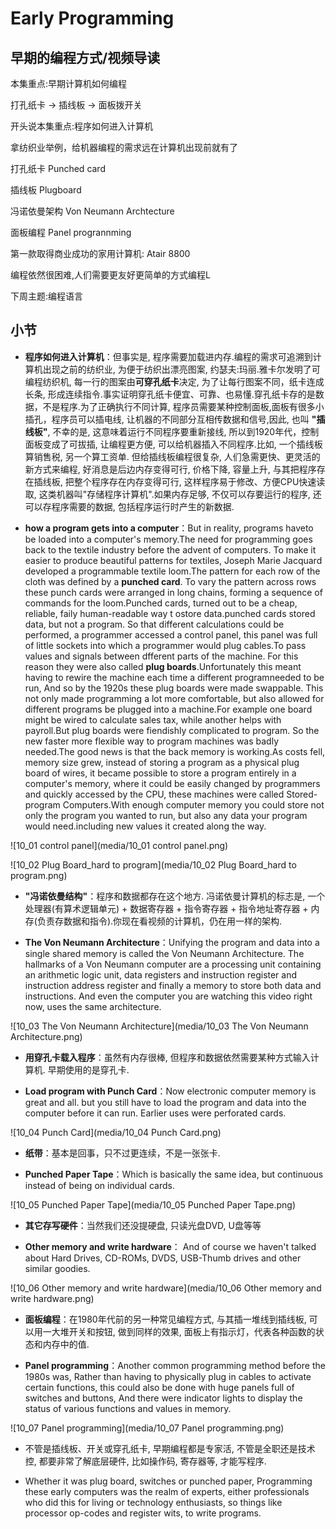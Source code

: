 Early Programming
========================
## 早期的编程方式/视频导读

本集重点:早期计算机如何编程

打孔纸卡 → 插线板 → 面板拨开关

开头说本集重点:程序如何进入计算机

拿纺织业举例，给机器编程的需求远在计算机出现前就有了

打孔纸卡 Punched card

插线板 Plugboard

冯诺依曼架构 Von Neumann Archtecture

面板编程 Panel progrannming

第一款取得商业成功的家用计算机: Atair 8800

编程依然很困难,人们需要更友好更简单的方式编程L

下周主题:编程语言

## 小节

* **程序如何进入计算机**：但事实是, 程序需要加载进内存.编程的需求可追溯到计算机出现之前的纺织业, 为便于纺织出漂亮图案, 约瑟夫:玛丽.雅卡尔发明了可编程纺织机, 每一行的图案由**可穿孔纸卡**决定, 为了让每行图案不同，纸卡连成长条, 形成连续指令.事实证明穿孔纸卡便宜、可靠、也易懂.穿孔纸卡存的是数据，不是程序.为了正确执行不同计算, 程序员需要某种控制面板,面板有很多小插孔，程序员可以插电线, 让机器的不同部分互相传数据和信号,因此, 也叫 **"插线板"**, 不幸的是, 这意味着运行不同程序要重新接线, 所以到1920年代，控制面板变成了可拔插, 让编程更方便, 可以给机器插入不同程序.比如, 一个插线板算销售税, 另一个算工资单. 但给插线板编程很复杂, 人们急需更快、更灵活的新方式来编程, 好消息是后边内存变得可行, 价格下降, 容量上升, 与其把程序存在插线板, 把整个程序存在内存变得可行, 这样程序易于修改、方便CPU快速读取, 这类机器叫"存储程序计算机".如果内存足够, 不仅可以存要运行的程序, 还可以存程序需要的数据, 包括程序运行时产生的新数据. 

* **how a program gets into a computer**：But in reality, programs haveto be loaded into a computer's memory.The need for programming goes back to the textile industry before the advent of computers. To make it easier to produce beautiful patterns for textiles, Joseph Marie Jacquard developed a programmable textile loom.The pattern for each row of the cloth was defined by a **punched card**. To vary the pattern across rows these punch cards were arranged in long chains, forming a sequence of commands for the loom.Punched cards, turned out to be a cheap, reliable, faily human-readable way t ostore data.punched cards stored data, but not a program. So that different calculations could be performed, a programmer accessed a control panel, this panel was full of little sockets into which a programmer would plug cables.To pass values and signals between dfferent parts of the machine. For this reason they were also called **plug boards**.Unfortunately this meant having to rewire the machine each time a different programneeded to be run, And so by the 1920s these plug boards were made swappable. This not only made programming a lot more comfortable, but also allowed for different programs be plugged into a machine.For example one board might be wired to calculate sales tax, while another helps with payroll.But plug boards were fiendishly complicated to program. So the new faster more flexible way to program machines was badly needed.The good news is that the back memory is working.As costs fell, memory size grew, instead of storing a program as a physical plug board of wires, it became possible to store a program entirely in a computer's memory, where it could be easily changed by programmers and quickly accessed by the CPU, these machines were called Stored-program Computers.With enough computer memory you could store not only the program you wanted to run, but also any data your program would need.including new values it created along the way.

![10_01 control panel](media/10_01 control panel.png)

![10_02 Plug Board_hard to program](media/10_02 Plug Board_hard to program.png)

* **"冯诺依曼结构"**：程序和数据都存在这个地方. 冯诺依曼计算机的标志是, 一个处理器(有算术逻辑单元) + 数据寄存器 + 指令寄存器 + 指令地址寄存器 + 内存(负责存数据和指令).你现在看视频的计算机，仍在用一样的架构.

* **The Von Neumann Architecture**：Unifying the program and data into a single shared memory is called the Von Neumann Architecture. The hallmarks of a Von Neumann computer are a processing unit containing an arithmetic logic unit, data registers and instruction register and instruction address register and finally a memory to store both data and instructions. And even the computer you are watching this video right now, uses the same architecture.

![10_03 The Von Neumann Architecture](media/10_03 The Von Neumann Architecture.png)

* **用穿孔卡载入程序**：虽然有内存很棒, 但程序和数据依然需要某种方式输入计算机. 早期使用的是穿孔卡.

* **Load program with Punch Card**：Now electronic computer memory is great and all. but you still have to load the program and data into the computer before it can run. Earlier uses were perforated cards. 

![10_04 Punch Card](media/10_04 Punch Card.png)

* **纸带**：基本是回事，只不过更连续，不是一张张卡.

* **Punched Paper Tape**：Which is basically the same idea, but continuous instead of being on individual cards.

![10_05 Punched Paper Tape](media/10_05 Punched Paper Tape.png)

* **其它存写硬件**：当然我们还没提硬盘, 只读光盘DVD, U盘等等

* **Other memory and write hardware**： And of course we haven't talked about Hard Drives, CD-ROMs, DVDS, USB-Thumb drives and other similar goodies.

![10_06 Other memory and write hardware](media/10_06 Other memory and write hardware.png)

* **面板编程**：在1980年代前的另一种常见编程方式, 与其插一堆线到插线板, 可以用一大堆开关和按钮, 做到同样的效果, 面板上有指示灯，代表各种函数的状态和内存中的值. 

* **Panel programming**：Another common programming method before the 1980s was, Rather than having to physically plug in cables to activate certain functions, this could also be done with huge panels full of switches and buttons, And there were indicator lights to display the status of various functions and values in memory. 

![10_07 Panel programming](media/10_07 Panel programming.png)

* 不管是插线板、开关或穿孔纸卡, 早期编程都是专家活, 不管是全职还是技术控, 都要非常了解底层硬件, 比如操作码, 寄存器等, 才能写程序.

* Whether it was plug board, switches or punched paper, Programming these early computers was the realm of experts, either professionals who did this for living or technology enthusiasts, so things like processor op-codes and register wits, to write programs. 
